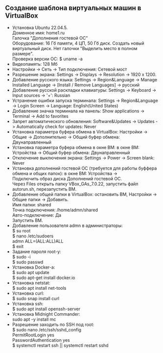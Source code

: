 ## Создание шаблона виртуальных машин в VirtualBox ##

- Установка Ubuntu 22.04.5.   
  Доменное имя: home1.ru   
  Галочка "Дополнения гостевой ОС"   
  Оборудование: 16 Гб памяти, 4 ЦП, 50 Гб диск. Создать новый виртуальный диск. Нет галочки "Выделить место в полном размере".   
  Проверка версии ОС: $ uname -a   
- Видеопамять: 128 Мб   
- Настройки -> Сеть -> Тип подключения: Сетевой мост   
- Разрешение экрана: Settings -> Displays -> Resolution -> 1920 x 1200.   
- Добавление русского языка: Settings -> Region&Language -> Manage Installed Language -> [Install / Remove Languages] -> русский   
- Добавление русской раскладки клавиатуры: Settings -> Keyboard -> Input sources -> '+': Russian   
- Устранение ошибки запуска терминала: Settings -> Region&Language -> Login Screen -> Language: English(United States)   
- Добавление значка терминала на панель: Show applications -> Terminal -> Add to favorites   
- Запрет автоматического обновления: Software&Updates -> Updates -> Automatically check for updates: Never   
- Установка параметра буфера обмена в VirtualBox: Настройки -> Общие -> Дополнительно -> Общий буфер обмена: Двунаправленный   
- Установка параметра буфера обмена в окне ВМ: в окне ВМ: Устройства -> Общий буфер обмена: Двунаправленный   
- Отключение выключения экрана: Settings -> Power -> Screen blank: Never   
- Установка дополнений гостевой ОС (требуется для работы буффера обмена и общих папок): в окне ВМ: Устройства ->    
    Подключить образ диска Дополнений гостевой ОС.   
  Через Files открыть папку VBox_GAs_7.0.22, запустить файл autorun.sh, перезапустить ВМ.   
- Добавление общей папки в VirtualBox: остановить ВМ, Настройки -> Общие папки -> Добавить.   
  Имя папки: shared   
  Точка подключения: /home/admn/shared   
  Авто-подключение: Да   
  Запустить ВМ.   
- Добавление пользователя admn в администраторы:   
  $ su root   
  $ nano /etc/sudoers   
  admn ALL=(ALL:ALL)ALL   
  $ exit   
- Задание пароля root-у:   
  $ sudo -i   
  $ sudo passwd   
- Установка Docker-а:   
  $ sudo apt update   
  $ sudo apt-get install docker.io   
- Установка netstat:   
  $ sudo apt install net-tools   
- Установка curl:   
  $ sudo snap install curl   
- Установка ssh:   
  $ sudo apt install openssh-server  
- Установка Midnight Commander:   
  sudo apt -y install mc
- Разрешение заходить по SSH под root:   
  $ sudo nano /etc/ssh/sshd_config   
  PermitRootLogin yes   
  PasswordAuthentication yes   
  $ systemctl restart ssh || systemctl restart sshd
